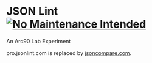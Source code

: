 # JSON Lint [![No Maintenance Intended](http://unmaintained.tech/badge.svg)](http://unmaintained.tech/)

An Arc90 Lab Experiment

pro.jsonlint.com is replaced by [jsoncompare.com](https://jsoncompare.com/).
